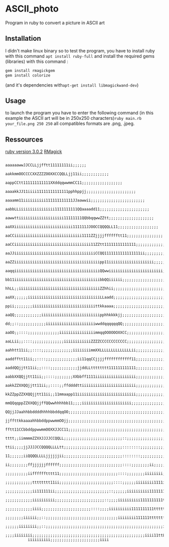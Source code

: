 # ASCII_photo
Program in ruby to convert a picture in ASCII art

## Installation

I didn't make linux binary so to test the program, you have to install ruby with this command ```apt install ruby-full``` and install the required gems (libraries) with this command :
```bash
gem install rmagickgem 
gem install colorize
```
(and it's dependencies with```apt-get install libmagickwand-dev```)

## Usage

to launch the program you have to enter the following command (in this example the ASCII art will be in 250x250 characters)```ruby main.rb your_file.png 250 250``` all compatibles formats are .png, .jpeg.

## Ressources
[ruby version 3.0.2](https://www.ruby-lang.org/fr/)
[RMagick](https://rmagick.github.io/)

                                                  aaaaaawwJJCCLLjjfftt11111111ii;;;;;;              
                                            aakkmmOOCCCCXXZZZZOOXXCCQQLLjj11ii;;;;;;;;;;;;          
                                        aappCCtt111111111111XXddqqwwmmCC11;;;;;;;;;;;;;;;;;;        
                                  aaaakkJJ11iiii11111111111111pphhppjj;;;;;;;;;;;;;;;;;;;;;;        
                                aaaamm11iiiiiiiiii111111111111JJaawwii;;;;;;;;;;;;;;;;;;;;;;;;      
                              aabbLLiiiiiiiiiiiiiiii1111111111QQaaaadd11;;;;;;;;;;;;;;;;;;;;;;      
                            aawwttiiiiiiiiiiiiiiiiiiii11111111QQbbqqwwZZtt;;;;;;;;;;;;;;;;;;;;      
                          aaXXiiiiiiiiiiiiiiiiiiiiiiiiii111111JJOOCCQQQQLL11;;;;;;;;;;;;;;;;;;      
                        aaCCiiiiiiiiiiiiiiiiiiiiiiiiiiiiii1111ZZjjjjfffffftt11;;;;;;;;;;;;;;;;      
                      aaCCiiiiiiiiiiiiiiiiiiiiiiiiiiiiiiiiii11ZZtt11111111111111;;;;;;;;;;;;;;      
                    aaJJiiiiiiiiiiiiiiiiiiiiiiiiiiiiiiiiiiiiCCQQ1111111111111111ii;;;;;;;;;;;;      
                  aaZZiiiiiiiiiiiiiiiiiiiiiiiiiiiiiiiiiiiiiipp11iiiiiiiiiiiiiiiiiiii;;;;;;;;::      
                aaqqiiiiiiiiiiiiiiiiiiiiiiiiiiiiiiiiiiiiiiQQwwiiiiiiiiiiiiiiiiiiiiiiii;;;;;;::      
                bb11iiiiiiiiiiiiiiiiiiiiiiiiiiiiiiiiiiiiiibbQQiiiiii;;;;;;;;;;;;;;;;;;;;;;;;::      
              hhLL;;iiiiiiiiiiiiiiiiiiiiiiiiiiiiiiiiiiiiZZhhii;;;;;;;;;;;;;;;;;;;;;;;;;;;;::::      
            aaXX;;;;;;iiiiiiiiiiiiiiiiiiiiiiiiiiiiiiiiLLaadd;;;;;;;;;;;;;;;;;;;;;;;;::::::::::      
            ppii;;;;;;;;iiiiiiiiiiiiiiiiiiiiiiiiiiiittkkaaaa;;;;;;;;;;;;;;;;;;;;;;;;;;::::::::      
          aaQQ;;;;;;;;;;;;iiiiiiiiiiiiiiiiiiiiiiiiiipphhkkkkjj;;;;;;;;;;;;;;;;;;;;;;;;::::::::      
          dd;;::;;;;;;;;;;;;iiiiiiiiiiiiiiiiiiiiiiwwddqqqqqqQQ;;;;;;;;;;;;;;;;;;;;;;;;::::::::      
        aaOO;;::::;;;;;;;;;;;;;;iiiiiiiiiiiiiiiimmqqOOOOOOXXCC;;;;;;;;;;;;;;;;;;;;;;::::::::::      
        aaLLii;;::::;;;;;;;;;;;;;;iiiiiiiiiiiiZZZZCCCCCCCCCCCC;;;;;;;;;;;;;;;;;;;;::::::::::::      
      aahhtt11ii;;::::;;;;;;;;;;;;;;iiiiiiiimmXXLLLLLLLLLLLLLLii;;;;;;;;;;;;;;;;::::::::::::        
      aaddfftt11ii;;::::;;;;;;;;;;;;;;ii11qqCCjjjjffffffffffff11;;;;;;;;;;;;;;;;;;::::::::::        
      aaddQQjjtt11ii;;::::;;;;;;;;;;;;jjddLLtttttttt111111111111;;;;;;;;;;;;;;;;;;;;::::::::        
      aabbXXQQjjtt11ii;;::::;;;;;;;;XXbbff1111iiiiiiiiiiiiiiiiii;;;;;;;;;;;;;;;;;;;;::::::::        
      aakkZZXXQQjjtt11ii;;::::;;ffddddttiiiiiiiiiiiiiiiiiiiiiiii;;;;;;;;;;;;;;;;;;;;::::::::        
      kkZZppZZXXQQjjtt11ii;;11mmaapp11iiiiiiiiiiiiiiiiiiiiiiiiii;;;;;;;;;;;;;;;;;;;;::::::::        
      mmQQqqppZZXXQQjjffQQwwhhhhbb11;;;;iiiiiiiiiiiiiiiiiiiiii;;;;;;;;;;;;;;;;;;;;;;::;;;;;;        
      QQjjJJaahhbbddddhhhhbbddqqOO;;;;;;;;;;;;;;;;;;;;;;;;;;;;;;;;;;;;;;;;;;;;;;;;;;;;;;;;;;        
      jjffttkkaaaahhbbddppwwmmOOjj;;;;;;;;;;;;;;;;;;;;;;;;;;;;;;;;;;;;;;;;;;;;;;;;;;;;;;iiii        
      fftt11CCbbddppwwmmOOXXJJCC11;;;;;;;;;;;;;;;;;;;;;;;;;;;;;;;;;;;;;;;;;;;;;;;;;;;;iiiiii        
      tttt;;iimmmmZZXXJJJJCCQQLL;;;;;;;;;;;;;;;;;;;;;;;;;;::;;;;;;;;;;;;;;;;;;;;;;;;;;iiiiii        
      ttii;;;;jjJJJJCCQQQQLLLLtt;;;;;;;;;;;;;;;;;;;;;;;;;;::::::::;;;;;;;;;;;;;;;;;;;;ii1111        
      11;;;;;;iiQQQQLLLLjjjjjjii;;;;;;;;;;;;;;;;;;;;;;;;;;::::::::;;;;;;;;;;;;;;;;;;;;ii1111        
      ii;;;;;;;;ffjjjjjjffffff;;;;;;;;;;;;;;;;;;;;;;;;;;;;::::;;;;;;;;ii;;;;;;;;;;;;;;ii1111        
      ;;;;;;;;;;iifffffftttt11;;;;;;;;;;;;;;;;;;;;;;;;;;::::;;;;;;;;iiiiiiii;;;;;;;;;;iitt          
      ;;;;;;;;;;;;tttttttt11ii;;;;;;;;;;;;;;;;;;;;;;;;::::;;;;;;iiiiiiii1111ii;;;;;;;;iitt          
      ;;;;;;;;;;;;ii111111ii;;;;;;;;;;;;;;;;;;;;;;;;::;;;;;;iiiiiiiiii1111111111;;;;;;;;ff          
      ;;;;;;;;;;;;iiiiiiiiii;;;;;;;;;;;;;;;;;;;;;;::;;;;iiiiiiiiii1111111111tttttt;;;;;;ff          
      ;;;;;;;;;;;;iiii;;;;;;;;;;;;;;;;;;;;;;::::;;;;iiiiiiiiii1111111111ttttttttffttii;;ff          
        ;;;;;;;;iiiiii;;::;;;;;;;;;;;;;;;;;;;;;;;;;;;;;;;;iiiiiiii111111ttttttffffffjjii11          
        ;;;;;;iiiiiiii;;::;;;;;;;;;;;;;;;;;;;;;;;;;;;;;;;;;;;;;;;;;;;;;;;;;;;;ii1111ttff11          
          ;;;;iiiiiiii;;;;;;;;;;;;;;;;;;;;;;;;;;;;;;;;;;;;;;;;;;;;;;;;;;iiii11ttLL                  
              iiiiiiiiii;;;;;;;;;;;;;;;;;;;;;;iiii                                                  
              